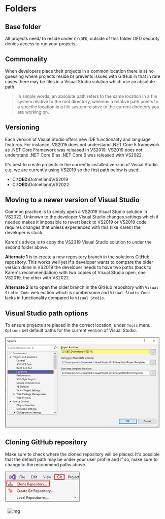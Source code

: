 # Folders


## Base folder

All projects need/ to reside under `C:\OED`, outside of this folder OED security denies access to run your projects.

## Commonality 

When developers place their projects in a common location there is a) no guessing where projects reside b) prevents issues with GitHub in that in rare cases there may be files in a Visual Studio solution which use an absolute path.

> In simple words, an absolute path refers to the same location in a file system relative to the root directory, whereas a relative path points to a specific location in a file system relative to the current directory you are working on.

## Versioning 

Each version of Visual Studio offers new IDE functionality and language features. For instance, VS2015 does not understand .NET Core 5 framework as .NET Core Framework was released in VS2019. VS2019 does not understand .NET Core 6 as .NET Core 6 was released with VS2022.

It's best to create projects in the currently installed version of Visual Studio e.g. we are currently using VS2019 so the first path below is used.

- C:\\**OED**\Dotnetland\VS2019
- C:\\**OED**\Dotnetland\VS2022

## Moving to a newer version of Visual Studio

Common practice is to simply open a VS2019 Visual Studio solution in VS2022. Unknown to the developer Visual Studio changes settings which if needed makes it impossible to revert back to VS2019 or VS2019 code requires changes that unless experienced with this (like Karen) the developer is stuck.

Karen's advice is to copy the VS2019 Visual Studio solution to under the second folder above.

**Alternate 1** is to create a new repository branch in the solutions GitHub repository. This works well yet if a developer wants to compare the older version done in VS2019 the developer needs to have two paths (back to Karen's recommendation) with two copies of Visual Studio open, one VS2019, the other with VS2022.

**Alternate 2** is to open the older branch in the GitHub repository with `Visual Studio Code` web edition which is cumbersome and `Visual Studio Code` lacks in functionality compared to `Visual Studio`.

## Visual Studio path options

To ensure projects are placed in the correct location, under `Tools` menu, `Options` set default paths for the current version of Visual Studio.

![image](assets/VisualStudioOptionsLocationPaths.png)

## Cloning GitHub repository

Make sure to check where the cloned repository will be placed. It's possible that the default path may be under your user profile and if so, make sure to change to the recommend paths above.

![image](assets/CloneRespository1.png)

&nbsp;&nbsp;![img](https://img.shields.io/badge/Karen%20Payne-Visual%20Studio%20training-lightgrey)